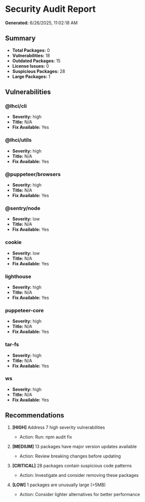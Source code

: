 # Security Audit Report

**Generated:** 6/26/2025, 11:02:18 AM

## Summary

- **Total Packages:** 0
- **Vulnerabilities:** 18
- **Outdated Packages:** 15
- **License Issues:** 0
- **Suspicious Packages:** 28
- **Large Packages:** 1

## Vulnerabilities

### @lhci/cli
- **Severity:** high
- **Title:** N/A
- **Fix Available:** Yes

### @lhci/utils
- **Severity:** high
- **Title:** N/A
- **Fix Available:** Yes

### @puppeteer/browsers
- **Severity:** high
- **Title:** N/A
- **Fix Available:** Yes

### @sentry/node
- **Severity:** low
- **Title:** N/A
- **Fix Available:** Yes

### cookie
- **Severity:** low
- **Title:** N/A
- **Fix Available:** Yes

### lighthouse
- **Severity:** high
- **Title:** N/A
- **Fix Available:** Yes

### puppeteer-core
- **Severity:** high
- **Title:** N/A
- **Fix Available:** Yes

### tar-fs
- **Severity:** high
- **Title:** N/A
- **Fix Available:** Yes

### ws
- **Severity:** high
- **Title:** N/A
- **Fix Available:** Yes

## Recommendations

1. **[HIGH]** Address 7 high severity vulnerabilities
   - Action: Run: npm audit fix

2. **[MEDIUM]** 13 packages have major version updates available
   - Action: Review breaking changes before updating

3. **[CRITICAL]** 28 packages contain suspicious code patterns
   - Action: Investigate and consider removing these packages

4. **[LOW]** 1 packages are unusually large (>5MB)
   - Action: Consider lighter alternatives for better performance

